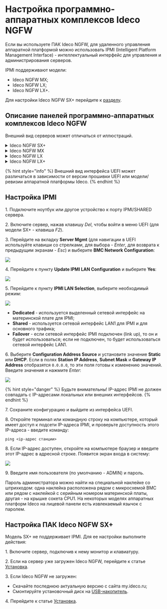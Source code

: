 # Настройка программно-аппаратных комплексов Ideco NGFW

Если вы используете ПАК Ideco NGFW, для удаленного управления аппаратной платформой можно использовать IPMI (Intelligent Platform Management Interface) - интеллектуальный интерфейс для управления и администрирования серверов.

IPMI поддерживают модели:

* Ideco NGFW MX;
* Ideco NGFW LX;
* Ideco NGFW LX+.

Для настройки Ideco NGFW SX+ перейдите к [разделу](/installation/ipmi-settings.md#настройка-пак-ideco-ngfw-sx). 

## Описание панелей программно-аппаратных комплексов Ideco NGFW

Внешний вид серверов может отличаться от иллюстраций.

<details>
<summary>Ideco NGFW SX+</summary>

![](/.gitbook/assets/ideco-ngfw-sx.png)

1\. Шесть портов LAN (RJ-45);

2\. Заглушка для антенны Wi-Fi (RF-разъем);

3\. Входной разъем постоянного тока (DC input);

4\. Крепление для заземления;

5\. Заглушка для антенны Wi-Fi (RF-разъем);

6\. Кнопка перезагрузки;

7\. Кнопка питания;

8\. Светодиодные индикаторы:
    * жесткий диск;
    * питание.

9\. Порт USB 3.0;

10\. Консольный порт (COM);

11\. Порт USB 3.0;

12\. HDMI-разъем.

</details>

<details>
<summary>Ideco NGFW MX</summary>

![](/.gitbook/assets/ideco-ngfw-mx.png)

1\. Консольный порт;

2\. Два порта USB 3.0;

3\. Восемь портов LAN (RJ-45);

4\. Кнопка питания;

5\. Светодиодные индикаторы:
    * жесткий диск;
    * питание.

6\. Разъем VGA;

7\. Входной разъем питания IEC C14.

</details>

<details>
<summary>Ideco NGFW LX</summary>

![](/.gitbook/assets/ideco-ngfw-lx.png)

1\. Консольный порт;

2\. Два порта USB 3.0;

3\. Восемь портов LAN (RJ-45);

4\. Кнопка питания;

5\. Светодиодные индикаторы:
    * жесткий диск;
    * питание.

6\. Разъем VGA;

7\. Входной разъем питания IEC C14.

</details>

<details>
<summary>Ideco NGFW LX+</summary>

![](/.gitbook/assets/ideco-ngfw-lx-plus.png)

1\. Восемь портов LAN (RJ-45);

2\. Разъем VGA;

3\. Кнопка включения/выключения;

4\. Индикаторы:
    * питание;
    * sys.

5\. Кнопка перезагрузки;

6\. Порт USB 3.0;

7\. Порт USB 2.0;

8\. Консольный порт;

9\. Вентиляторы;

10\. Два входных разъема питания IEC C14.

</details>

{% hint style="info" %}
Внешний вид интерфейса UEFI может различаться в зависимости от версии прошивки UEFI или модели/ревизии аппаратной платформы Ideco.
{% endhint %}

## Настройка IPMI

1\. Подключите ноутбук или другое устройство к порту IPMI/SHARED сервера.

2\. Включите сервер, нажав клавишу *Del*, чтобы войти в меню UEFI (для модели SX+ - клавиша *F2*).

3\. Перейдите на вкладку **Server Mgmt** (для навигации в UEFI используйте клавиши со стрелками, для выбора - *Enter*, для возврата к предыдущим экранам - *Esc*) и выберите **BMC Network Configuration**:

![](/.gitbook/assets/ipmi-settings3.png)

4\. Перейдите к пункту **Update IPMI LAN Configuration** и выберите **Yes**:

![](/.gitbook/assets/ipmi-settings4.png)

5\. Перейдите к пункту **IPMI LAN Selection**, выберите необходимый режим:

![](/.gitbook/assets/ipmi-settings5.png)

* **Dedicated** - используется выделенный сетевой интерфейс на материнской плате для IPMI;
* **Shared** - используется сетевой интерфейс LAN1 для IPMI и для основного трафика;
* **Failover** - если сетевой интерфейс IPMI подключен (link up), то он и будет использоваться; если не подключен, то будет использоваться сетевой интерфейс LAN1.

6\. Выберите **Configuration Address Source** и установите значение **Static** или **DHCP**. Если в полях **Station IP Address**, **Subnet Mask** и **Gateway IP Address** отобразятся `0.0.0.0`, то эти поля готовы к изменению значений. Введите значения и нажмите *Enter*:

![](/.gitbook/assets/ipmi-settings6.png)

{% hint style="danger" %}
Будьте внимательны! IP-адрес IPMI не должен совпадать с IP-адресами локальных или внешних интерфейсов.
{% endhint %}

7\. Сохраните конфигурацию и выйдите из интерфейса UEFI.

8\. Откройте терминал или командную строку на компьютере, который имеет доступ к подсети IP-адреса IPMI, и проверьте доступность этого IP-адреса - введите команду:

```
ping <ip-адрес станции>
```

8\. Если IP-адрес доступен, откройте на компьютере браузер и введите этот IP-адрес в адресной строке. Появится экран входа в систему:

![](/.gitbook/assets/ipmi-settings7.png)

9\. Введите имя пользователя (по умолчанию - ADMIN) и пароль.

Пароль администратора можно найти на специальной наклейке со штрихкодом: одна наклейка расположена рядом с микросхемой BMC или рядом с наклейкой с серийным номером материнской платы, другая - на крышке сокета CPU1. На некоторых моделях аппаратных платформ Ideco на лицевой панели есть извлекаемый язычок с паролем.

## Настройка ПАК Ideco NGFW SX+

Модель SX+ не поддерживает IPMI. Для ее настройки выполните действия:

1\. Включите сервер, подключив к нему монитор и клавиатуру.

2\. Если на сервер уже загружен Ideco NGFW, перейдите к статье [Установка](/installation/installation-process.md).

3\. Если Ideco NGFW не загружен: 

* Скачайте последнюю актуальную версию с сайта my.ideco.ru;
* Смонтируйте установочный диск на [USB-накопитель](/installation/usb.md).

4\. Перейдите к статье [Установка](/installation/installation-process.md).
